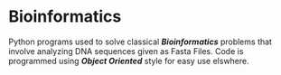 # Bioinformatics

Python programs used to solve classical **_Bioinformatics_** problems that involve analyzing DNA sequences given as Fasta Files. Code is programmed using **_Object Oriented_** style for easy use elswhere. 

